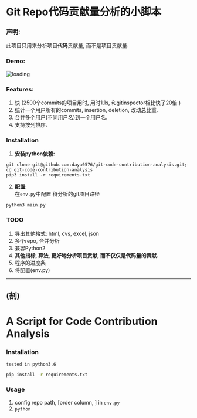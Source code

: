 # Git Repo代码贡献量分析的小脚本


### 声明:
此项目只用来分析项目**代码**贡献量, 而不是项目贡献量.

### Demo:
![loading](http://opetwnn9x.bkt.clouddn.com/git_contribution/Jietu20171022-210926.jpg)

###  Features:

1. 快 (2500个commits的项目用时, 用时1.1s, 和gitinspector相比快了20倍.) 
2. 统计一个用户所有的commits, insertion, deletion, 改动总比重.
3. 合并多个用户(不同用户名)到一个用户名.
4. 支持按列排序.

###  Installation 

1. **安装python依赖:**   
```
git clone git@github.com:daya0576/git-code-contribution-analysis.git; cd git-code-contribution-analysis
pip3 install -r requirements.txt 
```
2. **配置:**   
在`env.py`中配置 待分析的git项目路径
```
python3 main.py
```

### TODO

1. 导出其他格式: html, cvs, excel, json
2. 多个repo, 合并分析
3. 兼容Python2
4. **其他指标, 算法, 更好地分析项目贡献, 而不仅仅是代码量的贡献.** 
5. 程序的进度条
6. 将配置(env.py)

---
(割)
---

# A Script for **Code Contribution** Analysis   

###  Installation
`tested in python3.6`
``` sh
pip install -r requirements.txt 
```

###  Usage

1. config repo path, [order column, ] in `env.py `
2. `python `

